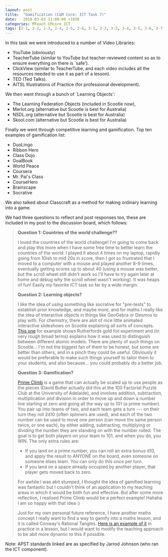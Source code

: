 ```yaml
---
layout: post
title:  "Gamification (C&M Core: ICT Task 7)"
date:   2018-03-03 11:00:00 +1030
categories: MTeach CMcore ICT
tags: [2-1, 2-2, 2-3, 2-4, 2-5, 2-6, 3-1, 3-2, 3-3, 3-4, 3-5, 3-6, 3-7, 6-1, 6-2, 6-3, 6-4] 
---
```


In this task we were introduced to a number of Video Libraries:
- YouTube (obviously)
- TeacherTube (similar to YouTube but teacher-reviewed content so as to ensure everything on there is `safe').
- ClickView (similar to TeacherTube, and each video includes all the resources needed to use it as part of a lesson).
- TED (Ted Talks).
- AITSL Illustrations of Practice (for professional development).

We then went through a bunch of `Learning Objects':
- The Learning Federation Objects (included in Scootle now), 
- Merlot.org (alternative but Scootle is best for Australia)
- NSDL.org (alternative but Scootle is best for Australia)
- Skool.com (alternative but Scootle is best for Australia)

Finally we went through competitive learning and gamification. Top ten examples of gamification list:
- DuoLingo
- Ribbon Hero
- Class Dojo
- GoalBook
- World Peace
- Coursera
- Mr. Pai's Class 
- CourseHero
- Brainscape
- Socrative

We also talked about Classcraft as a method for making ordinary learning into a game. 

We had three questions to reflect and post responses too, these are included in my post to the discussion board, which follows:

<blockquote markdown="1">

**Question 1: Countries of the world challenge??**

I loved the countries of the world challenge! I'm going to come back and play this more when I have some free time to better learn the countries of the world. I played it about 4 times on my laptop, rapidly going from 10ish to mid 20s in score, then I got so frustrated that I moved to a computer with a mouse and played another 8-9 times, eventually getting scores up to about 40 (using a mouse was better, but the scroll wheel still didn't work so I'll have to try again later at home and debug why the scroll wheel wasn't working). It was heaps of fun! Easily my favorite ICT task so far by a wide margin.

**Question 2: Learning objects?**

I like the idea of using something like socrative for "pre-tests" to establish prior knowledge, and maybe more, and for maths I really like the idea of interactive objects in things like GeoGebra or Desmos to play with. For chemistry, there are alot of nice little animated interactive slideshows on Scootle explaining all sorts of concepts. [This one](http://www.scootle.edu.au/ec/viewing/L2562/L2562/index.html#) for example shows Rutherfords gold foil experiment and (in very rough broad terms) explains how it was used to distinguish between different atomic models. There are plenty of such things on Scootle... I'm not the biggest fan of them to be honest, but some are better than others, and in a pinch they could be useful. Obviously it would be preferable to make such things yourself to tailor them to your students, and also because... you could probably do a better job. 

**Question 3: Gamification?**

[Prime Climb](http://primeclimbgame.com/) is a game that can actually be scaled up to use people as the pieces (David Butler actually did this at the 100 Factorial Puzzle Club at the University of Adelaide), and involves addition, subtraction, multiplication and division in order to move up and down a number line starting at zero and going all the way up to 101 (a prime number). You pair up into teams of two, and each team gets a turn --- on their turn they roll 2d10 (often spinners are used), and each of the two number can be used to move one person (can move the same person twice, or one each), by either adding, subtracting, multiplying or dividing the number they are standing on with the number rolled. The goal is to get both players on your team to 101, and when you do, you WIN. The only extra rules are:
- If you land on a prime number, you can roll an extra bonus d10, and apply the result to ANYONE on the board, even someone on someone elses team. You can only do this once per turn. 
- If you land on a space already occupied by another player, that player gets moved back to zero.

For awhile I was abit stumped, I thought the idea of gamified learning was fantastic but I couldn't think of an application to my teaching areas in which it would be both fun and effective. But after some more reflection, I realised Prime Climb would be a perfect example! Hahaha I am so happy with that idea :)

Just for my own personal future reference, I have another maths concept I really want to find a way to gamify into a maths lesson, and it is called Conway's Rational Tangles. [Here is an example of it](https://youtu.be/iE38AXV_dHc) in practice in a lesson, but I would want to modify the teaching approach to be abit more dynamic to this if possible.

</blockquote>

Note: APST standards linked are as specified by Jarrod Johnson (who ran the ICT component).

